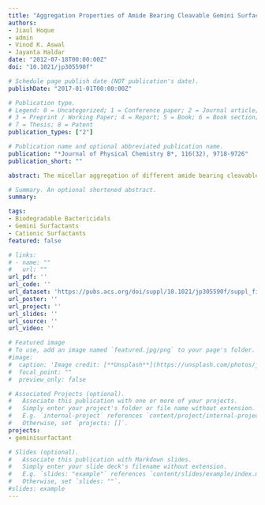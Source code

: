 ```yaml
---
title: "Aggregation Properties of Amide Bearing Cleavable Gemini Surfactants by Small Angle Neutron Scattering and Conductivity Studies"
authors:
- Jiaul Hoque
- admin
- Vinod K. Aswal
- Jayanta Haldar
date: "2012-07-18T00:00:00Z"
doi: "10.1021/jp305590f"

# Schedule page publish date (NOT publication's date).
publishDate: "2017-01-01T00:00:00Z"

# Publication type.
# Legend: 0 = Uncategorized; 1 = Conference paper; 2 = Journal article;
# 3 = Preprint / Working Paper; 4 = Report; 5 = Book; 6 = Book section;
# 7 = Thesis; 8 = Patent
publication_types: ["2"]

# Publication name and optional abbreviated publication name.
publication: "*Journal of Physical Chemistry B*, 116(32), 9718-9726"
publication_short: ""

abstract: The micellar aggregation of different amide bearing cleavable gemini surfactants with varying methylene spacer chain length (m = 2, 4, 6, 8, and 12) along with the corresponding monomeric surfactant in aqueous media has been investigated by conductometric and small angle neutron scattering (SANS) studies. The critical micellar concentration (CMC) values of gemini surfactants were found to be very low (CMC = 0.08–0.19 mM) and were 23–55 times lesser than the corresponding monomeric analogue (CMC = 4.4 mM). With increase in the spacer chain length, CMC was found to decrease whereas the degree of ionization was found to increase. SANS data have been analyzed by considering the screened Coulombic interactions between the micelles to compute the interparticle structure factor S(Q). The extent of micellar growth and the variation of shapes of the micelles formed by these new surfactants in aqueous solution have been found to depend strongly on the spacer chain length. It was observed that the extent of micellar growth and variation of micellar shapes are more pronounced for surfactants with short spacer chain length (m ≤ 4), whereas the surfactants with a long spacer chain length (m ≥ 6) showed slight variation of these properties in aqueous solution. The effects of the variation of the concentration and temperature on the SANS spectra (and hence on the microstructure) of the gemini surfactant (m = 4) were also examined. With an increase in concentration the aggregation number (N) and size of the micelles (the ratio of semimajor axis (a) to semiminor axis (b = c)) increased whereas opposite phenomena was observed with an increase in temperature.

# Summary. An optional shortened abstract.
summary:

tags:
- Biodegradable Bactericidals
- Gemini Surfactants
- Cationic Surfactants
featured: false

# links:
# - name: ""
#   url: ""
url_pdf: ''
url_code: ''
url_dataset: 'https://pubs.acs.org/doi/suppl/10.1021/jp305590f/suppl_file/jp305590f_si_001.pdf'
url_poster: ''
url_project: ''
url_slides: ''
url_source: ''
url_video: ''

# Featured image
# To use, add an image named `featured.jpg/png` to your page's folder.
#image:
#  caption: 'Image credit: [**Unsplash**](https://unsplash.com/photos/jdD8gXaTZsc)'
#  focal_point: ""
#  preview_only: false

# Associated Projects (optional).
#   Associate this publication with one or more of your projects.
#   Simply enter your project's folder or file name without extension.
#   E.g. `internal-project` references `content/project/internal-project/index.md`.
#   Otherwise, set `projects: []`.
projects:
- geminisurfactant

# Slides (optional).
#   Associate this publication with Markdown slides.
#   Simply enter your slide deck's filename without extension.
#   E.g. `slides: "example"` references `content/slides/example/index.md`.
#   Otherwise, set `slides: ""`.
#slides: example
---
```


